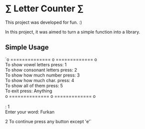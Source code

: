 # ∑ Letter Counter ∑

This project was developed for fun. :)

In this project, it was aimed to turn a simple function into a library.

## Simple Usage
`o ============== o ============= o<br>
To show vowel letters press:     1<br>
To show consonant letters press: 2<br>
To show how much number press:   3<br>
To show how much char. press:    4<br>
To show all of them press:       5<br>
To exit press:            Anything<br>
o ============== o ============= o<br>
<br>
: 1<br>
Enter your word: Furkan<br>

 2
To continue press any button except 'e'`

